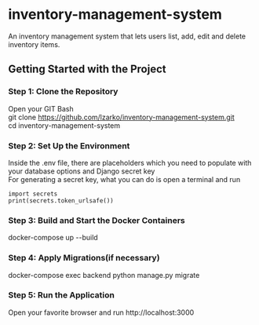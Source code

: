 # inventory-management-system
An inventory management system that lets users list, add, edit and delete inventory items.

## Getting Started with the Project

### Step 1: Clone the Repository

Open your GIT Bash <br/> git clone https://github.com/lzarko/inventory-management-system.git <br/> cd inventory-management-system



### Step 2: Set Up the Environment

Inside the .env file, there are placeholders which you need to populate with your database options and Django secret key <br/> For generating a secret key, what you can do is open a terminal and run 
```
import secrets
print(secrets.token_urlsafe())
```




### Step 3: Build and Start the Docker Containers

docker-compose up --build



### Step 4: Apply Migrations(if necessary)

docker-compose exec backend python manage.py migrate



### Step 5: Run the Application

Open your favorite browser and run http://localhost:3000

